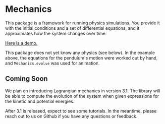 Mechanics
=========

This package is a framework for running physics simulations. You provide it with the
initial conditions and a set of differential equations, and it approximates how
the system changes over time.

[Here is a demo.](https://nphollon.github.io/pendulum.html)

This package does not yet know any physics (see below). In the example above, the equations for
the pendulum's motion were worked out by hand, and `Mechanics.evolve` was
used for animation.

## Coming Soon
  
We plan on introducing Lagrangian mechanics in version 3.1. The library will be able to compute the evolution of the system when given expressions for the kinetic and potential energies.

After 3.1 is released, expect to see some tutorials. In the meantime, please reach out to us on Github if you have any questions or feedback.